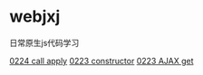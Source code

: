 # webjxj
日常原生js代码学习

[0224 call apply](0224.md)
[0223 constructor](0223.md)
[0223 AJAX get](0222.md)
